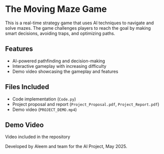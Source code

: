 # The Moving Maze Game

This is a real-time strategy game that uses AI techniques to navigate and solve mazes. The game challenges players to reach the goal by making smart decisions, avoiding traps, and optimizing paths.

## Features
- AI-powered pathfinding and decision-making
- Interactive gameplay with increasing difficulty
- Demo video showcasing the gameplay and features

## Files Included
- Code implementation (`Code.py`)
- Project proposal and report (`Project_Proposal.pdf`, `Project_Report.pdf`)
- Demo video (`PROJECT_DEMO.mp4`)

## Demo Video
Video included in the repository

Developed by Aleem and team for the AI Project, May 2025.

